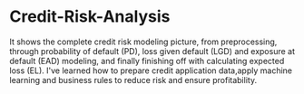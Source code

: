 # Credit-Risk-Analysis
It shows the complete credit risk modeling picture, from preprocessing, through probability of default (PD), loss given default (LGD) and exposure at default (EAD) modeling, and finally finishing off with calculating expected loss (EL). I've learned how to prepare credit application data,apply machine learning and business rules to reduce risk and ensure profitability.
